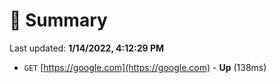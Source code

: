 # 📖 Summary
Last updated: **1/14/2022, 4:12:29 PM**

- `GET` [https://google.com](https://google.com) - **Up** (138ms)

